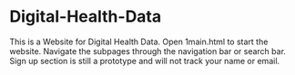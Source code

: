 # Digital-Health-Data
This is a Website for Digital Health Data.
Open 1main.html to start the website.
Navigate the subpages through the navigation bar or search bar.
Sign up section is still a prototype and will not track your name or email.
